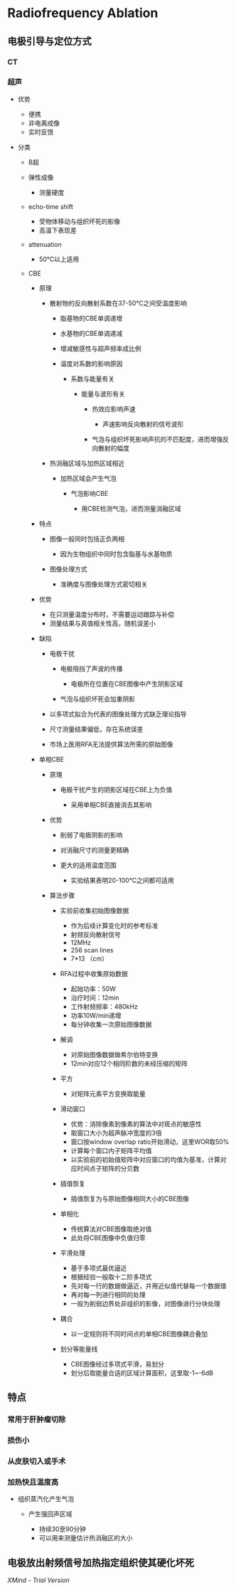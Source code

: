 # Radiofrequency Ablation

## 电极引导与定位方式

### CT

### 超声

- 优势

	- 便携
	- 非电离成像
	- 实时反馈

- 分类

	- B超
	- 弹性成像

		- 测量硬度

	- echo-time shift

		- 受物体移动与组织坏死的影像
		- 高温下表现差

	- attenuation

		- 50℃以上适用

	- CBE

		- 原理

			- 散射物的反向散射系数在37-50℃之间受温度影响

				- 脂基物的CBE单调递增
				- 水基物的CBE单调递减
				- 增减敏感性与超声频率成比例
				- 温度对系数的影响原因

					- 系数与能量有关

						- 能量与波形有关

							- 热效应影响声速

								- 声速影响反向散射的信号波形

							- 气泡与组织坏死影响声抗的不匹配度，进而增强反向散射的幅度

			- 热消融区域与加热区域相近

				- 加热区域会产生气泡

					- 气泡影响CBE

						- 用CBE检测气泡，进而测量消融区域

		- 特点

			- 图像一般同时包括正负两相

				- 因为生物组织中同时包含脂基与水基物质

			- 图像处理方式

				- 准确度与图像处理方式密切相关

		- 优势

			- 在只测量温度分布时，不需要运动跟踪与补偿
			- 测量结果与真值相关性高，随机误差小

		- 缺陷

			- 电极干扰

				- 电极阻挡了声波的传播

					- 电极所在位置在CBE图像中产生阴影区域

				- 气泡与组织坏死会加重阴影

			- 以多项式拟合为代表的图像处理方式缺乏理论指导
			- 尺寸测量结果偏低，存在系统误差
			- 市场上医用RFA无法提供算法所需的原始图像

		- 单相CBE

			- 原理

				- 电极干扰产生的阴影区域在CBE上为负值

					- 采用单相CBE直接消去其影响

			- 优势

				- 削弱了电极阴影的影响
				- 对消融尺寸的测量更精确
				- 更大的适用温度范围

					- 实验结果表明20-100℃之间都可适用

			- 算法步骤

				- 实验前收集初始图像数据

					- 作为后续计算变化时的参考标准
					- 射频反向散射信号
					- 12MHz
					- 256 scan lines
					- 7*13 （cm）

				- RFA过程中收集原始数据

					- 起始功率：50W
					- 治疗时间：12min
					- 工作射频频率：480kHz
					- 功率10W/min递增
					- 每分钟收集一次原始图像数据

				- 解调

					- 对原始图像数据做希尔伯特变换
					- 12min对应12个相同阶数的未经压缩的矩阵

				- 平方

					- 对矩阵元素平方变换取能量

				- 滑动窗口

					- 优势：消除像素到像素的算法中对斑点的敏感性
					- 取窗口大小为超声脉冲宽度的3倍
					- 窗口按window overlap ratio开始滑动，这里WOR取50%
					- 计算每个窗口内子矩阵平均值
					- 以实验前的初始值矩阵中对应窗口的均值为基准，计算对应时间点子矩阵的分贝数

				- 插值恢复

					- 插值恢复为与原始图像相同大小的CBE图像

				- 单相化

					- 传统算法对CBE图像取绝对值
					- 此处将CBE图像中负值归零

				- 平滑处理

					- 基于多项式最优逼近
					- 根据经验一般取十二阶多项式
					- 先对每一行的数据做逼近，并用近似值代替每一个数据值
					- 再对每一列进行相同的处理
					- 一般为削弱边界处非组织的影像，对图像进行分块处理

				- 耦合

					- 以一定规则将不同时间点的单相CBE图像耦合叠加

				- 划分等能量线

					- CBE图像经过多项式平滑，易划分
					- 划分后取能量合适的区域计算面积，这里取-1~-6dB

## 特点

### 常用于肝肿瘤切除

### 损伤小

### 从皮肤切入或手术

### 加热快且温度高

- 组织蒸汽化产生气泡

	- 产生强回声区域

		- 持续30至90分钟
		- 可以用来测量估计热消融区的大小

## 电极放出射频信号加热指定组织使其硬化坏死

*XMind - Trial Version*
